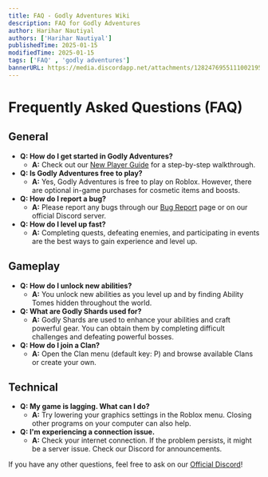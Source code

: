 ```yaml
---
title: FAQ - Godly Adventures Wiki
description: FAQ for Godly Adventures
author: Harihar Nautiyal
authors: ['Harihar Nautiyal']
publishedTime: 2025-01-15
modifiedTime: 2025-01-15
tags: ['FAQ' , 'godly adventures']
bannerURL: https://media.discordapp.net/attachments/1282476955111002195/1320022283632250940/Chapter_Selection1x.png?ex=678862cd&is=6787114d&hm=de58bba0ca4eb70ba831684b8c662b1b80c42779ce3667f50278f9ad0f1d28e3&=&format=webp&quality=lossless&width=833&height=468
---
```


# Frequently Asked Questions (FAQ)

## General

*   **Q: How do I get started in Godly Adventures?**
    *   **A:** Check out our [New Player Guide](Getting%20Started/game-controls.md) for a step-by-step walkthrough.
*   **Q: Is Godly Adventures free to play?**
    *   **A:** Yes, Godly Adventures is free to play on Roblox. However, there are optional in-game purchases for cosmetic items and boosts.
*   **Q: How do I report a bug?**
    *   **A:** Please report any bugs through our [Bug Report](link-to-bug-report-page) page or on our official Discord server.
*   **Q: How do I level up fast?**
    *   **A:** Completing quests, defeating enemies, and participating in events are the best ways to gain experience and level up.

## Gameplay

*   **Q: How do I unlock new abilities?**
    *   **A:** You unlock new abilities as you level up and by finding Ability Tomes hidden throughout the world.
*   **Q: What are Godly Shards used for?**
    *   **A:** Godly Shards are used to enhance your abilities and craft powerful gear. You can obtain them by completing difficult challenges and defeating powerful bosses.
*   **Q: How do I join a Clan?**
    *   **A:** Open the Clan menu (default key: P) and browse available Clans or create your own.

## Technical

*   **Q: My game is lagging. What can I do?**
    *   **A:** Try lowering your graphics settings in the Roblox menu. Closing other programs on your computer can also help.
*   **Q: I'm experiencing a connection issue.**
    *   **A:** Check your internet connection. If the problem persists, it might be a server issue. Check our Discord for announcements.

If you have any other questions, feel free to ask on our [Official Discord](link-to-discord-server)!